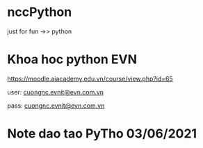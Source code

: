 # nccPython
just for fun ->> python

# Khoa hoc python EVN
https://moodle.aiacademy.edu.vn/course/view.php?id=65

user: cuongnc.evnit@evn.com.vn

pass: cuongnc.evnit@evn.com.vn

# Note dao tao PyTho 03/06/2021

 